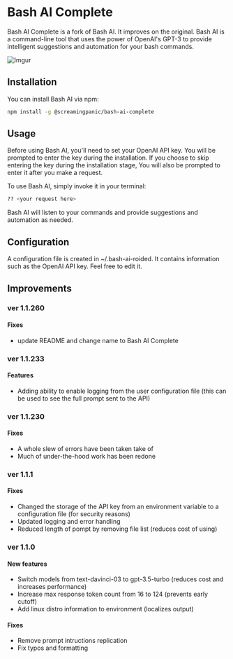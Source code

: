 # Bash AI Complete

Bash AI Complete is a fork of Bash AI. It improves on the original. Bash AI is a command-line tool that uses the power of OpenAI's GPT-3 to provide intelligent suggestions and automation for your bash commands.

![Imgur](https://imgur.com/5kGTZwv.gif)

## Installation

You can install Bash AI via npm:

```bash
npm install -g @screamingpanic/bash-ai-complete
```

## Usage

Before using Bash AI, you'll need to set your OpenAI API key. You will be prompted to enter the key during the installation. If you choose to skip entering the key during the installation stage, You will also be prompted to enter it after you make a request.

To use Bash AI, simply invoke it in your terminal:

```bash
?? <your request here>
```

Bash AI will listen to your commands and provide suggestions and automation as needed.

## Configuration

A configuration file is created in ~/.bash-ai-roided. It contains information such as the OpenAI API key. Feel free to edit it. 

## Improvements
### ver 1.1.260
#### Fixes
* update README and change name to Bash AI Complete

### ver 1.1.233
#### Features

* Adding ability to enable logging from the user configuration file (this can be used to see the full prompt sent to the API)

### ver 1.1.230
#### Fixes

* A whole slew of errors have been taken take of
* Much of under-the-hood work has been redone

### ver 1.1.1
#### Fixes

* Changed the storage of the API key from an environment variable to a configuration file (for security reasons)
* Updated logging and error handling
* Reduced length of pompt by removing file list (reduces cost of using)

### ver 1.1.0
#### New features

* Switch models from text-davinci-03 to gpt-3.5-turbo (reduces cost and increases performance)
* Increase max response token count from 16 to 124 (prevents early cutoff)
* Add linux distro information to environment (localizes output)

#### Fixes

* Remove prompt intructions replication
* Fix typos and formatting